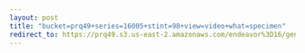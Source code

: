 ```yaml
---
layout: post
title: "bucket=prq49+series=16005+stint=98+view=video+what=specimen"
redirect_to: https://prq49.s3.us-east-2.amazonaws.com/endeavor%3D16/genomes/stage%3D0%2Bwhat%3Dgenerated/stint%3D98/series%3D16005/a%3Dgenome%2Bcriteria%3Dabundance%2Bmorph%3Dwildtype%2Bproc%3D0%2Bseries%3D16005%2Bstint%3D98%2Bthread%3D0%2Bvariation%3Dmaster%2Bext%3D.json.gz
---
```


